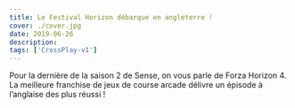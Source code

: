 ```yaml
---
title: Le Festival Horizon débarque en angleterre !
cover: ./cover.jpg
date: 2019-06-26
description: 
tags: ['CrossPlay-v1']
---
```

Pour la dernière de la saison 2 de Sense, on vous parle de Forza Horizon 4. La meilleure franchise de jeux de course arcade délivre un épisode à l’anglaise des plus réussi !

